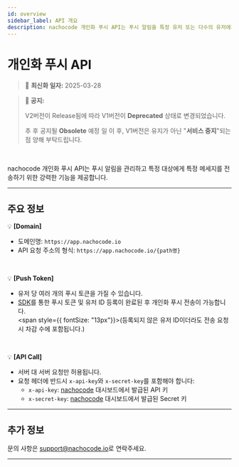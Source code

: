 ```yaml
---
id: overview
sidebar_label: API 개요
description: nachocode 개인화 푸시 API는 푸시 알림을 특정 유저 또는 다수의 유저에게 간편하게 전송할 수 있는 강력한 기능을 제공합니다.
---
```


# 개인화 푸시 API

> 🔔 **최신화 일자:** 2025-03-28

<!-- 2024-11-27 최초 생성 -->
<!-- 2025-03-27 Deprecated 안내 설명 추가, 에러코드 API Endpoint 페이지로 이동, 설명 일부 수정 (SDK를 통한 사전 토큰 등록 안내) -->

> **📢 공지:**
>
> V2버전이 Release됨에 따라 V1버전이 **Deprecated** 상태로 변경되었습니다.
>
> 추 후 공지될 **Obsolete** 예정 일 이 후, V1버전은 유지가 아닌 "**서비스 중지**"되는 점 양해 부탁드립니다.

<br/>

nachocode 개인화 푸시 API는 푸시 알림을 관리하고 특정 대상에게 특정 메세지를 전송하기 위한 강력한 기능을 제공합니다.

---

## 주요 정보

💡 **[Domain]**

- 도메인명: `https://app.nachocode.io`
- API 요청 주소의 형식: `https://app.nachocode.io/{path명}`

<br/>

💡 **[Push Token]**

- 유저 당 여러 개의 푸시 토큰을 가질 수 있습니다.
- [SDK](../../sdk/namespaces/push#registerpushtokenuserid-string-promiseany)를 통한 푸시 토큰 및 유저 ID 등록이 완료된 후 개인화 푸시 전송이 가능합니다.<br/> <span style={{ fontSize: "13px"}}>(등록되지 않은 유저 ID이더라도 전송 요청 시 차감 수에 포함됩니다.)</span>

<br/>

💡 **[API Call]**

- 서버 대 서버 요청만 허용됩니다.
- 요청 헤더에 반드시 `x-api-key`와 `x-secret-key`를 포함해야 합니다:
  - `x-api-key`: [nachocode](https://nachocode.io) 대시보드에서 발급된 API 키
  - `x-secret-key`: [nachocode](https://nachocode.io) 대시보드에서 발급된 Secret 키

---

## 추가 정보

문의 사항은 [support@nachocode.io](mailto:support@nachocode.io)로 연락주세요.

---
